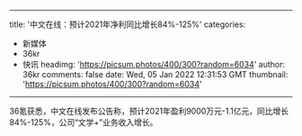 
---
title: '中文在线：预计2021年净利同比增长84%-125%'
categories: 
 - 新媒体
 - 36kr
 - 快讯
headimg: 'https://picsum.photos/400/300?random=6034'
author: 36kr
comments: false
date: Wed, 05 Jan 2022 12:31:53 GMT
thumbnail: 'https://picsum.photos/400/300?random=6034'
---

<div>   
36氪获悉，中文在线发布公告称，预计2021年盈利9000万元-1.1亿元，同比增长84%-125%，公司“文学+”业务收入增长。  
</div>
            